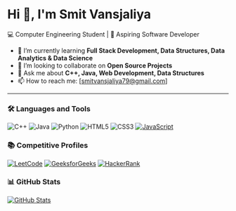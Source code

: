 # Hi 👋, I'm Smit Vansjaliya  
💻 Computer Engineering Student | 🚀 Aspiring Software Developer  

- 🌱 I’m currently learning **Full Stack Development, Data Structures, Data Analytics & Data Science**  
- 👯 I’m looking to collaborate on **Open Source Projects**  
- 💬 Ask me about **C++, Java, Web Development, Data Structures**  
- 📫 How to reach me: [smitvansjaliya79@gmail.com] 

---


### 🛠️ Languages and Tools
![C++](https://img.shields.io/badge/-C++-00599C?logo=c%2B%2B&logoColor=white)
![Java](https://img.shields.io/badge/-Java-007396?logo=java&logoColor=white)
![Python](https://img.shields.io/badge/-Python-3776AB?logo=python&logoColor=white)
![HTML5](https://img.shields.io/badge/-HTML5-E34F26?logo=html5&logoColor=white)
![CSS3](https://img.shields.io/badge/-CSS3-1572B6?logo=css3&logoColor=white)
[![JavaScript](https://img.shields.io/badge/-JavaScript-F7DF1E?logo=javascript&logoColor=black)](https://github.com/Smit79/Java-Script)


### 📚 Competitive Profiles

[![LeetCode](https://img.shields.io/badge/LeetCode-2b2b2b?style=flat-square&logo=leetcode&logoColor=white)](https://leetcode.com/YOUR-LEETCODE-USERNAME)
[![GeeksforGeeks](https://img.shields.io/badge/GeeksforGeeks-2b2b2b?style=flat-square&logo=geeksforgeeks&logoColor=white)](https://auth.geeksforgeeks.org/user/YOUR-GFG-USERNAME)
[![HackerRank](https://img.shields.io/badge/HackerRank-2b2b2b?style=flat-square&logo=hackerrank&logoColor=white)](https://www.hackerrank.com/YOUR-HACKERRANK-USERNAME)
 

### 📊 GitHub Stats
[![GitHub Stats](https://github-readme-stats.vercel.app/api?username=Smit79&show_icons=true&theme=radical)](https://github.com/Smit79)
